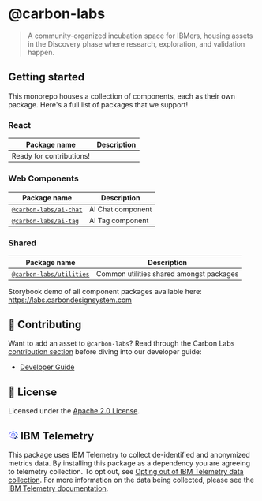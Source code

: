 # @carbon-labs

> A community-organized incubation space for IBMers, housing assets in the
> Discovery phase where research, exploration, and validation happen.

## Getting started

This monorepo houses a collection of components, each as their own package.
Here's a full list of packages that we support!

### React

| Package name             | Description |
| ------------------------ | ----------- |
| Ready for contributions! |             |

### Web Components

| Package name                                                                                                                        | Description       |
| ----------------------------------------------------------------------------------------------------------------------------------- | ----------------- |
| [`@carbon-labs/ai-chat`](https://github.com/carbon-design-system/carbon-labs/tree/main/packages/web-components/src/components/chat) | AI Chat component |
| [`@carbon-labs/ai-tag`](https://github.com/carbon-design-system/carbon-labs/tree/main/packages/web-components/src/components/tag)   | AI Tag component  |

### Shared

| Package name                                                                                                 | Description                              |
| ------------------------------------------------------------------------------------------------------------ | ---------------------------------------- |
| [`@carbon-labs/utilities`](https://github.com/carbon-design-system/carbon-labs/tree/main/packages/utilities) | Common utilities shared amongst packages |


Storybook demo of all component packages available here: https://labs.carbondesignsystem.com

## 🙌 Contributing

Want to add an asset to `@carbon-labs`? Read through the Carbon Labs
[contribution section](https://pages.github.ibm.com/carbon/ibm-products/contributing/carbon-labs/#carbon-labs-in-code)
before diving into our developer guide:

- [Developer Guide](https://github.com/carbon-design-system/carbon-labs/blob/main/docs/developing.md)

## 📝 License

Licensed under the
[Apache 2.0 License](https://github.com/carbon-design-system/carbon-labs/blob/main/LICENSE).

## <picture><source height="20" width="20" media="(prefers-color-scheme: dark)" srcset="https://raw.githubusercontent.com/ibm-telemetry/telemetry-js/main/docs/images/ibm-telemetry-dark.svg"><source height="20" width="20" media="(prefers-color-scheme: light)" srcset="https://raw.githubusercontent.com/ibm-telemetry/telemetry-js/main/docs/images/ibm-telemetry-light.svg"><img height="20" width="20" alt="IBM Telemetry" src="https://raw.githubusercontent.com/ibm-telemetry/telemetry-js/main/docs/images/ibm-telemetry-light.svg"></picture> IBM Telemetry

This package uses IBM Telemetry to collect de-identified and anonymized metrics
data. By installing this package as a dependency you are agreeing to telemetry
collection. To opt out, see
[Opting out of IBM Telemetry data collection](https://github.com/ibm-telemetry/telemetry-js/tree/main#opting-out-of-ibm-telemetry-data-collection).
For more information on the data being collected, please see the
[IBM Telemetry documentation](https://github.com/ibm-telemetry/telemetry-js/tree/main#ibm-telemetry-collection-basics).
